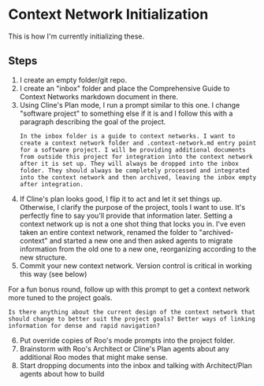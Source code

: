 # Context Network Initialization
This is how I'm currently initializing these.

## Steps
1. I create an empty folder/git repo.
2. I create an "inbox" folder and place the Comprehensive Guide to Context Networks markdown document in there.
3. Using Cline's Plan mode, I run a prompt similar to this one. I change "software project" to something else if it is and I follow this with a paragraph describing the goal of the project.
    ```
    In the inbox folder is a guide to context networks. I want to create a context network folder and .context-network.md entry point for a software project. I will be providing additional documents from outside this project for integration into the context network after it is set up. They will always be dropped into the inbox folder. They should always be completely processed and integrated into the context network and then archived, leaving the inbox empty after integration.
    ```
4. If Cline's plan looks good, I flip it to act and let it set things up. Otherwise, I clarify the purpose of the project, tools I want to use. It's perfectly fine to say you'll provide that information later. Setting a context network up is not a one shot thing that locks you in. I've even taken an entire context network, renamed the folder to "archived-context" and started a new one and then asked agents to migrate information from the old one to a new one, reorganizing according to the new structure.
5. Commit your new context network. Version control is critical in working this way (see below)

For a fun bonus round, follow up with this prompt to get a context network more tuned to the project goals. 

```
Is there anything about the current design of the context network that should change to better suit the project goals? Better ways of linking information for dense and rapid navigation?
```
6. Put override copies of Roo's mode prompts into the project folder.
7. Brainstorm with Roo's Architect or Cline's Plan agents about any additional Roo modes that might make sense.
8. Start dropping documents into the inbox and talking with Architect/Plan agents about how to build